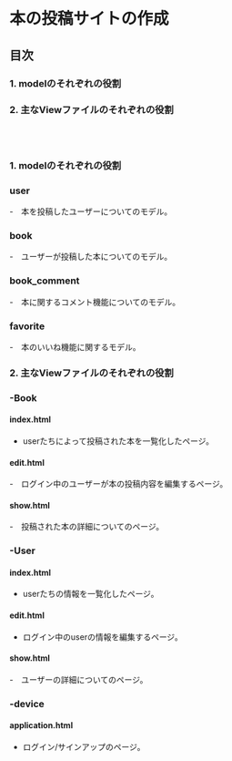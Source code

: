 # 本の投稿サイトの作成


## 目次
### 1. modelのそれぞれの役割
### 2. 主なViewファイルのそれぞれの役割
<br>
<br>

### 1. modelのそれぞれの役割

### user
-　本を投稿したユーザーについてのモデル。
### book
-　ユーザーが投稿した本についてのモデル。
### book_comment
-　本に関するコメント機能についてのモデル。
### favorite
-　本のいいね機能に関するモデル。


### 2. 主なViewファイルのそれぞれの役割

### -Book
#### index.html
-  userたちによって投稿された本を一覧化したページ。
#### edit.html
-　ログイン中のユーザーが本の投稿内容を編集するページ。
#### show.html
-　投稿された本の詳細についてのページ。

### -User
#### index.html
-  userたちの情報を一覧化したページ。
#### edit.html
-  ログイン中のuserの情報を編集するページ。
#### show.html
-　ユーザーの詳細についてのページ。

### -device
#### application.html
-  ログイン/サインアップのページ。
